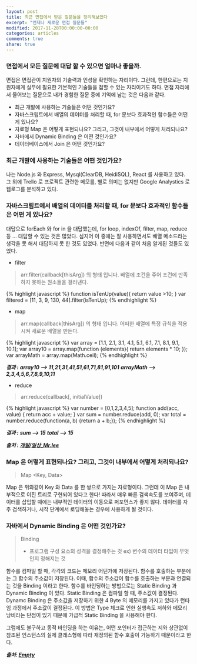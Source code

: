 ```yaml
---
layout: post
title: 최근 면접에서 받은 질문들을 정리해보았다
excerpt: "언제나 새로운 면접 질문들"
modified: 2017-11-28T00:00:00-00:00
categories: articles
comments: true
share: true
---
```


### 면접에서 모든 질문에 대답 할 수 있으면 얼마나 좋을까.

면접은 면접관이 지원자의 기술력과 인성을 확인하는 자리이다. 그런데, 한편으로는 지원자에게 실무에 필요한 기본적인 기술들을 접할 수 있는 자리이기도 하다. 면접 자리에서 물어보는 질문으로 내가 경험한 질문 중에 기억에 남는 것은 다음과 같다.

* 최근 개발에 사용하는 기술들은 어떤 것인가요?
* 자바스크립트에서 배열의 데이터를 처리할 때, for 문보다 효과적인 함수들은 어떤 게 있나요?
* 자료형 Map 은 어떻게 표현되나요? 그리고, 그것이 내부에서 어떻게 처리되나요?
* 자바에서 Dynamic Binding 은 어떤 것인가요?
* 데이터베이스에서 Join 은 어떤 것인가요?

### 최근 개발에 사용하는 기술들은 어떤 것인가요?

나는 Node.js 와 Express, Mysql(ClearDB, HeidiSQL), React 를 사용하고 있다. 그 외에 Trello 로 프로젝트 관련한 메모를, 별로 의미는 없지만 Google Analystics 로 웹로그를 분석하고 있다.

### 자바스크립트에서 배열의 데이터를 처리할 때, for 문보다 효과적인 함수들은 어떤 게 있나요?

대답으로 forEach 와 for in 을 대답했는데, for loop, indexOf, filter, map, reduce 등 ... 대답할 수 있는 것은 많았다. 심지어 이 중에는 잘 사용하면서도 배열 메소드라는 생각을 못 해서 대답하지 못 한 것도 있었다. 반면에 다음과 같이 처음 알게된 것들도 있었다.

* filter

> arr.filter(callback[thisArg]) 의 형태 입니다.
> 배열에 조건을 주어 조건에 만족하지 못하는 원소들을 걸러낸다.

{% highlight javascript %}
function isTenUp(value){
  return value >10;
}
var filtered = [11, 3, 9, 130, 44].filter(isTenUp);
{% endhighlight %}

* map

> arr.map(callback[thisArg]) 의 형태 입니다.
> 어떠한 배열에 특정 규칙을 적용시켜 새로운 배열을 만든다.

{% highlight javascript %}
var array = [1.1, 2.1, 3.1, 4.1, 5.1, 6.1, 7.1, 8.1, 9.1, 10.1];
var array10 = array.map(function (elements){
  return elements * 10;
});
var arrayMath = array.map(Math.ceil);
{% endhighlight %}

__*결과 :*__
__*array10 --> 11,21,31,41,51,61,71,81,91,101*__
__*arrayMath --> 2,3,4,5,6,7,8,9,10,11*__

* reduce

> arr.reduce(callback[, initialValue])

{% highlight javascript %}
var number = [0,1,2,3,4,5];
function add(acc, value) {
  return acc + value;
}
var sum = number.reduce(add, 0);
var total = number.reduce(function(a, b) {return a + b;});
{% endhighlight %}

__*결과 :*__
__*sum --> 15*__
__*total --> 15*__

__*출처 : [개발/일상_Mr.lee](http://lee-mandu.tistory.com/9)*__

### Map 은 어떻게 표현되나요? 그리고, 그것이 내부에서 어떻게 처리되나요?

> Map <Key, Data>

Map 은 위와같이 Key 와 Data 를 한 쌍으로 가지는 자료형이다. 그런데 이 Map 은 내부적으로 이진 트리로 구현되어 있다고 한다! 따라서 매우 빠른 검색속도를 보여주며, 데이터를 삽입할 때에는 내부적인 데이터의 이동으로 퍼포먼스가 좋지 않다. 데이터를 자주 검색하거나, 시작 단계에서 로딩해놓는 경우에 사용하게 될 것이다.

### 자바에서 Dynamic Binding 은 어떤 것인가요?

> Binding
> - 프로그램 구성 요소의 성격을 결정해주는 것
> ex) 변수의 데이터 타입이 무엇인지 정해지는 것

함수를 컴파일 할 때, 각각의 코드는 메모리 어딘가에 저장된다. 함수를 호출하는 부분에는 그 함수의 주소값이 저장된다. 이때, 함수의 주소값이 함수를 호출하는 부분과 연결되는 것을 Binding 이라고 한다. 함수를 바인딩하는 방법으로는 Static Binding 과 Dynamic Binding 이 있다. Static Binding 은 컴파일 할 때, 주소값이 결정된다. Dynamc Binding 은 주소값을 저장하기 위한 4 Byte 의 메모리를 가지고 있다가 런타임 과정에서 주소값이 결정된다. 이 방법은 Type 체크로 인한 실행속도 저하와 메모리 낭비라는 단점이 있기 때문에 가급적 Static Binding 을 사용해야 한다.

그럼에도 불구하고 동적 바인딩을 하는 이유는, 어떤 포인터가 접근하는 지와 상관없이 참조된 인스턴스의 실제 클래스형에 따라 재정의된 함수 호출이 가능하기 때문이라고 한다.

__*출처: [Empty](http://secretroute.tistory.com/entry/140819)*__
